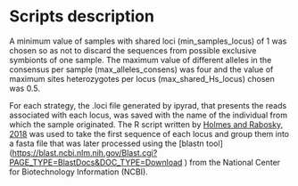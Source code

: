 # Scripts description 


A minimum value of samples with shared loci (min_samples_locus) of 1 was chosen so as not to discard the sequences from possible exclusive symbionts of one sample. The maximum value of different alleles in the consensus per sample (max_alleles_consens) was four and the value of maximum sites heterozygotes per locus (max_shared_Hs_locus) chosen was 0.5.


For each strategy, the .loci file generated by ipyrad, that presents the reads associated with each locus, was saved with the name of the individual from which the sample originated. The R script written by [Holmes and Rabosky, 2018](https://peerj.com/articles/4662/) was used to take the first sequence of each locus and group them into a fasta file that was later processed using the [blastn tool] (https://blast.ncbi.nlm.nih.gov/Blast.cgi?PAGE_TYPE=BlastDocs&DOC_TYPE=Download
) from the National Center for Biotechnology Information (NCBI).
